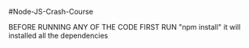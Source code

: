 #Node-JS-Crash-Course

BEFORE RUNNING ANY OF THE CODE 
FIRST RUN  "npm install"
it will installed all the dependencies 
